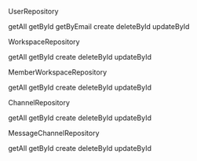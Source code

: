 UserRepository

getAll
getById
getByEmail
create
deleteById
updateById

WorkspaceRepository

getAll
getById
create
deleteById
updateById

MemberWorkspaceRepository

getAll
getById
create
deleteById
updateById

ChannelRepository

getAll
getById
create
deleteById
updateById

MessageChannelRepository

getAll
getById
create
deleteById
updateById
